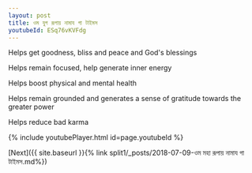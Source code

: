 ```yaml
---
layout: post
title: ওম যুগ রূপায় নামায গা টাইমস
youtubeId: ESq76vKVFdg
---
```

 
 
Helps get goodness, bliss and peace and God's blessings
 
Helps remain focused, help generate inner energy 
 
Helps boost physical and mental health 
 
Helps remain grounded and generates a sense of gratitude towards the greater power 
 
Helps reduce bad karma
 
 
 
 


{% include youtubePlayer.html id=page.youtubeId %}
 
[Next]({{ site.baseurl }}{% link  split1/_posts/2018-07-09-ওম মহা রূপায় নামায গা টাইমস.md%})
 
